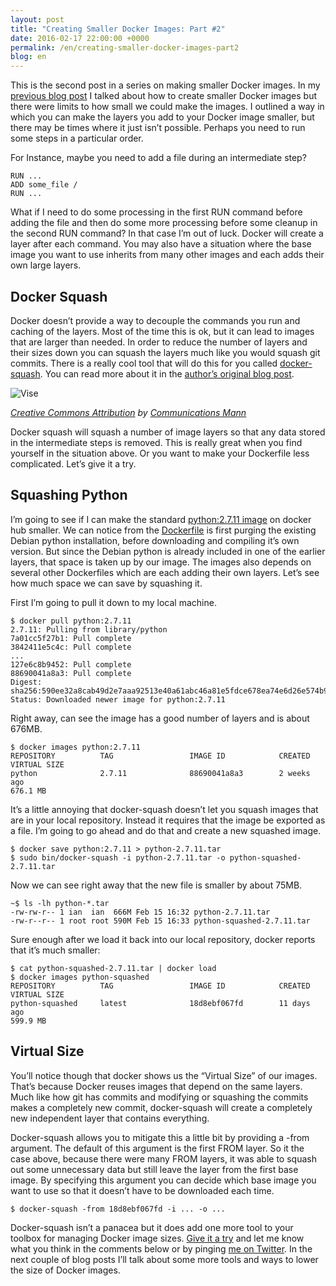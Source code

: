```yaml
---
layout: post
title: "Creating Smaller Docker Images: Part #2"
date: 2016-02-17 22:00:00 +0000
permalink: /en/creating-smaller-docker-images-part2
blog: en
---
```


This is the second post in a series on making smaller Docker images. In my [previous blog post](https://www.ianlewis.org/en/creating-smaller-docker-images) I talked about how to create smaller Docker images but there were limits to
how small we could make the images. I outlined a way in which you can make the
layers you add to your Docker image smaller, but there may be times where it
just isn’t possible. Perhaps you need to run some steps in a particular order.

For Instance, maybe you need to add a file during an intermediate step? 


```docker
RUN ...
ADD some_file /
RUN ...
```
What if I need to do some processing in the first RUN command before adding the
file and then do some more processing before some cleanup in the second RUN
command? In that case I’m out of luck. Docker will create a layer after each
command. You may also have a situation where the base image you want to use
inherits from many other images and each adds their own large layers.

## Docker Squash

Docker doesn’t provide a way to decouple the commands you run and caching of
the layers. Most of the time this is ok, but it can lead to images that are
larger than needed. In order to reduce the number of layers and their sizes
down you can squash the layers much like you would squash git commits. There is
a really cool tool that will do this for you called [docker-squash](https://github.com/jwilder/docker-squash). You can read more about it in the [author’s original blog post](http://jasonwilder.com/blog/2014/08/19/squashing-docker-images/).

![Vise](https://storage.googleapis.com/static.ianlewis.org/prod/img/748/vise.jpg)

*[Creative Commons Attribution](https://creativecommons.org/licenses/by/2.0/) by [Communications Mann](https://www.flickr.com/photos/spenceannaaug18/7069654045/in/photolist-bLHPQZ-aF3qHd-aEq79z-8yQzQt-5jDvQ8-aEYmdF-aEx66j-5EZwFg-dSBZFb-2Ypqdi-5Uw2gF-3b1dmA-3aVF7M-dZF1V5-a55maH-6tXnaY-qAJkzw-bEVr7X-e4dngq-2ystn-eA1PU6-aFMxwn-9YReBh-4jkvuR-efUaTT-dZEXQU-dZFrq5-f4AToE-ngJPnE-7Hc1gx-bDaK7t-dnGexK-d9J17o-kwCjdU-snrBcV-dg7aAX-tTDMUC-7NFwDp-iYLYD7-tTMWt6-cYuZob-64Tpi-ekJEBJ-dvB96q-7NFwRR-8H7DAm-8H7DzL-747sy4-bLjCEX-bxpW8E)*

Docker squash will squash a number of image layers so that any data stored in
the intermediate steps is removed. This is really great when you find yourself
in the situation above. Or you want to make your Dockerfile less complicated.
Let’s give it a try.

## Squashing Python

I’m going to see if I can make the standard [python:2.7.11 image](https://hub.docker.com/_/python/) on docker hub smaller. We can notice from the [Dockerfile](https://github.com/docker-library/python/blob/master/2.7/Dockerfile) is first purging the existing Debian python installation, before downloading
and compiling it’s own version. But since the Debian python is already included
in one of the earlier layers, that space is taken up by our image. The images
also depends on several other Dockerfiles which are each adding their own
layers. Let’s see how much space we can save by squashing it.

First I’m going to pull it down to my local machine.


```console
$ docker pull python:2.7.11
2.7.11: Pulling from library/python
7a01cc5f27b1: Pull complete 
3842411e5c4c: Pull complete 
...
127e6c8b9452: Pull complete 
88690041a8a3: Pull complete 
Digest: sha256:590ee32a8cab49d2e7aaa92513e40a61abc46a81e5fdce678ea74e6d26e574b9
Status: Downloaded newer image for python:2.7.11
```
Right away, can see the image has a good number of layers and is about 676MB.


```console
$ docker images python:2.7.11
REPOSITORY          TAG                 IMAGE ID            CREATED
VIRTUAL SIZE
python              2.7.11              88690041a8a3        2 weeks ago
676.1 MB
```
It’s a little annoying that docker-squash doesn’t let you squash images that
are in your local repository. Instead it requires that the image be exported as
a file. I’m going to go ahead and do that and create a new squashed image.


```console
$ docker save python:2.7.11 > python-2.7.11.tar
$ sudo bin/docker-squash -i python-2.7.11.tar -o python-squashed-2.7.11.tar
```
Now we can see right away that the new file is smaller by about 75MB.


```console
~$ ls -lh python-*.tar
-rw-rw-r-- 1 ian  ian  666M Feb 15 16:32 python-2.7.11.tar
-rw-r--r-- 1 root root 590M Feb 15 16:33 python-squashed-2.7.11.tar
```
Sure enough after we load it back into our local repository, docker reports
that it’s much smaller:


```console
$ cat python-squashed-2.7.11.tar | docker load
$ docker images python-squashed
REPOSITORY          TAG                 IMAGE ID            CREATED
VIRTUAL SIZE
python-squashed     latest              18d8ebf067fd        11 days ago
599.9 MB
```
## Virtual Size

You’ll notice though that docker shows us the “Virtual Size” of our images.
That’s because Docker reuses images that depend on the same layers. Much like
how git has commits and modifying or squashing the commits makes a completely
new commit, docker-squash will create a completely new independent layer that
contains everything.

Docker-squash allows you to mitigate this a little bit by providing a -from
argument. The default of this argument is the first FROM layer. So it the case
above, because there were many FROM layers, it was able to squash out some
unnecessary data but still leave the layer from the first base image. By
specifying this argument you can decide which base image you want to use so
that it doesn’t have to be downloaded each time.


```console
$ docker-squash -from 18d8ebf067fd -i ... -o ...
```

Docker-squash isn’t a panacea but it does add one more tool to your toolbox for
managing Docker image sizes. [Give it a try](https://github.com/jwilder/docker-squash) and let me know what you think in the comments below or by pinging [me on Twitter](https://twitter.com/IanMLewis). In the next couple of blog posts I’ll talk about some more tools and ways to
lower the size of Docker images.
